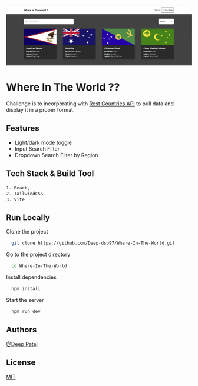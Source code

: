 ![App Screenshot](/src/assets/sc.png)

# Where In The World ??

Challenge is to incorporating with [Rest Countries API](https://restcountries.com/) to pull data and display it in a proper format.

## Features

- Light/dark mode toggle
- Input Search Filter
- Dropdown Search Filter by Region

## Tech Stack & Build Tool

    1. React,
    2. TailwindCSS
    3. Vite

## Run Locally

Clone the project

```bash
  git clone https://github.com/Deep-dsp97/Where-In-The-World.git
```

Go to the project directory

```bash
  cd Where-In-The-World
```

Install dependencies

```bash
  npm install
```

Start the server

```bash
  npm run dev
```

## Authors

[@Deep Patel](https://deepdev.netlify.com)

## License

[MIT](https://choosealicense.com/licenses/mit/)
